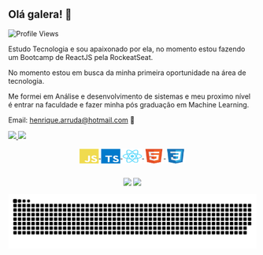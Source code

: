 ## Olá galera! :purple_heart: 

![Profile Views](http://estruyf-github.azurewebsites.net/api/VisitorHit?user=Gelzieny&repo=Gelzieny&countColorcountColor)

Estudo Tecnologia e sou apaixonado por ela, no momento estou fazendo um Bootcamp de ReactJS pela RockeatSeat.

 No momento estou em busca da minha primeira oportunidade na área de tecnologia.
 
 Me formei em Análise e desenvolvimento de sistemas e meu proximo nível é entrar na faculdade e fazer minha pós graduação em Machine Learning.
 
 Email: henrique.arruda@hotmail.com :space_invader:
 
<div>
  <a href="https://github.com/henrique-arruda">
  <img height="180em"   src="https://github-readme-stats.vercel.app/api?username=henrique-arruda&show_icons=true&theme=jolly&include_all_commits=true&count_private=true"/>
  <img height="180em"   src="https://github-readme-stats.vercel.app/api/top-langs/?username=henrique-arruda&&layout=compact&hide=shell&theme=dracula"/>
<div  align="center"> 

  <div style="display: inline_block"><br>
  <img align="center" alt="Rick-Js" height="30" width="40" src="https://raw.githubusercontent.com/devicons/devicon/master/icons/javascript/javascript-plain.svg">
  <img align="center" alt="Rick-Ts" height="30" width="40" src="https://raw.githubusercontent.com/devicons/devicon/master/icons/typescript/typescript-plain.svg">
  <img align="center" alt="Rick-React" height="30" width="40" src="https://raw.githubusercontent.com/devicons/devicon/master/icons/react/react-original.svg">
  <img align="center" alt="Rick-HTML" height="30" width="40" src="https://raw.githubusercontent.com/devicons/devicon/master/icons/html5/html5-original.svg">
  <img align="center" alt="Rick-CSS" height="30" width="40" src="https://raw.githubusercontent.com/devicons/devicon/master/icons/css3/css3-original.svg">
</div>
  
  ##
 
<div> 
  <a href="https://instagram.com/henrique_usb" target="_blank"><img src="https://img.shields.io/badge/-Instagram-%23E4405F?style=for-the-badge&logo=instagram&logoColor=white" target="_blank"></a>
  <a href="https://www.linkedin.com/in/henrique-arruda0" target="_blank"><img src="https://img.shields.io/badge/-LinkedIn-%230077B5?style=for-the-badge&logo=linkedin&logoColor=white" target="_blank"></a> 
</div>

  ![Snake animation](https://github.com/henrique-arruda/henrique-arruda/blob/output/github-contribution-grid-snake.svg)
 
</div>
